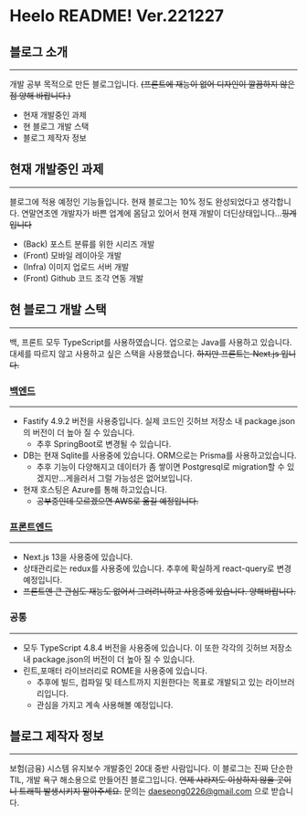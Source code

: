 # Heelo README! Ver.221227

## 블로그 소개
---
개발 공부 목적으로 만든 블로그입니다.
~~(프론트에 재능이 없어 디자인이 깔끔하지 않은 점 양해 바랍니다.)~~
- 현재 개발중인 과제
- 현 블로그 개발 스택
- 블로그 제작자 정보

## 현재 개발중인 과제
---
블로그에 적용 예정인 기능들입니다.
현재 블로그는 10% 정도 완성되었다고 생각합니다.
연말연초엔 개발자가 바쁜 업계에 몸담고 있어서 현재 개발이 더딘상태입니다...~~핑계입니다~~
- (Back) 포스트 분류를 위한 시리즈 개발
- (Front) 모바일 레이아웃 개발
- (Infra) 이미지 업로드 서버 개발
- (Front) Github 코드 조각 연동 개발

## 현 블로그 개발 스택
---
백, 프론트 모두 TypeScript를 사용하였습니다. 업으로는 Java를 사용하고 있습니다.
대세를 따르지 않고 사용하고 싶은 스택을 사용했습니다. ~~하지만 프론트는 Next.js 입니다.~~

### [백엔드](https://github.com/limcpf/fastify-ts-blog)
---
- Fastify 4.9.2 버전을 사용중입니다. 실제 코드인 깃허브 저장소 내 package.json의 버전이 더 높아 질 수 있습니다.
  - 추후 SpringBoot로 변경될 수 있습니다.
- DB는 현재 Sqlite를 사용중에 있습니다. ORM으로는 Prisma를 사용하고있습니다.
  - 추후 기능이 다양해지고 데이터가 좀 쌓이면 Postgresql로 migration할 수 있겠지만...게을러서 그럴 가능성은 없어보입니다.
- 현재 호스팅은 Azure를 통해 하고있습니다.
  - ~~공부중인데 모르겠으면 AWS로 옮길 예정입니다.~~

### [프론트엔드](https://github.com/limcpf/next-js-blog)
---
- Next.js 13을 사용중에 있습니다.
- 상태관리로는 redux를 사용중에 있습니다. 추후에 확실하게 react-query로 변경예정입니다.
- ~~프론트엔 큰 관심도 재능도 없어서 그러려니하고 사용중에 있습니다. 양해바랍니다.~~

### 공통
---
- 모두 TypeScript 4.8.4 버전을 사용중에 있습니다. 이 또한 각각의 깃허브 저장소 내 package.json의 버전이 더 높아 질 수 있습니다.
- 린트,포매터 라이브러리로 ROME을 사용중에 있습니다.
  - 추후에 빌드, 컴파일 및 테스트까지 지원한다는 목표로 개발되고 있는 라이브러리입니다.
  - 관심을 가지고 계속 사용해볼 예정입니다.

## 블로그 제작자 정보
---
보험(금융) 시스템 유지보수 개발중인 20대 중반 사람입니다.
이 블로그는 진짜 단순한 TIL, 개발 욕구 해소용으로 만들어진 블로그입니다.
~~언제 사라져도 이상하지 않을 곳이니 트래픽 발생시키지 말아주세요.~~
문의는 daeseong0226@gmail.com 으로 받습니다.
